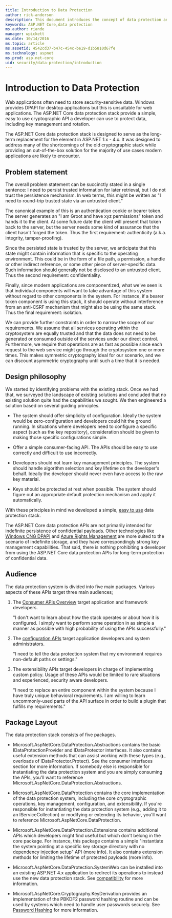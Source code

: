 ```yaml
---
title: Introduction to Data Protection
author: rick-anderson
description: This document introduces the concept of data protection and outlines the design principles of the associated ASP.NET Core APIs.
keywords: ASP.NET Core,data protection
ms.author: riande
manager: wpickett
ms.date: 10/14/2016
ms.topic: article
ms.assetid: 4542cd37-b47c-454c-be19-d1b5810d67fe
ms.technology: aspnet
ms.prod: asp.net-core
uid: security/data-protection/introduction
---
```

# Introduction to Data Protection

Web applications often need to store security-sensitive data. Windows provides DPAPI for desktop applications but this is unsuitable for web applications. The ASP.NET Core data protection stack provide a simple, easy to use cryptographic API a developer can use to protect data, including key management and rotation.

The ASP.NET Core data protection stack is designed to serve as the long-term replacement for the <machineKey> element in ASP.NET 1.x - 4.x. It was designed to address many of the shortcomings of the old cryptographic stack while providing an out-of-the-box solution for the majority of use cases modern applications are likely to encounter.

## Problem statement

The overall problem statement can be succinctly stated in a single sentence: I need to persist trusted information for later retrieval, but I do not trust the persistence mechanism. In web terms, this might be written as "I need to round-trip trusted state via an untrusted client."

The canonical example of this is an authentication cookie or bearer token. The server generates an "I am Groot and have xyz permissions" token and hands it to the client. At some future date the client will present that token back to the server, but the server needs some kind of assurance that the client hasn't forged the token. Thus the first requirement: authenticity (a.k.a. integrity, tamper-proofing).

Since the persisted state is trusted by the server, we anticipate that this state might contain information that is specific to the operating environment. This could be in the form of a file path, a permission, a handle or other indirect reference, or some other piece of server-specific data. Such information should generally not be disclosed to an untrusted client. Thus the second requirement: confidentiality.

Finally, since modern applications are componentized, what we've seen is that individual components will want to take advantage of this system without regard to other components in the system. For instance, if a bearer token component is using this stack, it should operate without interference from an anti-CSRF mechanism that might also be using the same stack. Thus the final requirement: isolation.

We can provide further constraints in order to narrow the scope of our requirements. We assume that all services operating within the cryptosystem are equally trusted and that the data does not need to be generated or consumed outside of the services under our direct control. Furthermore, we require that operations are as fast as possible since each request to the web service might go through the cryptosystem one or more times. This makes symmetric cryptography ideal for our scenario, and we can discount asymmetric cryptography until such a time that it is needed.

## Design philosophy

We started by identifying problems with the existing stack. Once we had that, we surveyed the landscape of existing solutions and concluded that no existing solution quite had the capabilities we sought. We then engineered a solution based on several guiding principles.

* The system should offer simplicity of configuration. Ideally the system would be zero-configuration and developers could hit the ground running. In situations where developers need to configure a specific aspect (such as the key repository), consideration should be given to making those specific configurations simple.

* Offer a simple consumer-facing API. The APIs should be easy to use correctly and difficult to use incorrectly.

* Developers should not learn key management principles. The system should handle algorithm selection and key lifetime on the developer's behalf. Ideally the developer should never even have access to the raw key material.

* Keys should be protected at rest when possible. The system should figure out an appropriate default protection mechanism and apply it automatically.

With these principles in mind we developed a simple, [easy to use](using-data-protection.md) data protection stack.

The ASP.NET Core data protection APIs are not primarily intended for indefinite persistence of confidential payloads. Other technologies like [Windows CNG DPAPI](https://msdn.microsoft.com/library/windows/desktop/hh706794%28v=vs.85%29.aspx) and [Azure Rights Management](https://docs.microsoft.com/rights-management/) are more suited to the scenario of indefinite storage, and they have correspondingly strong key management capabilities. That said, there is nothing prohibiting a developer from using the ASP.NET Core data protection APIs for long-term protection of confidential data.

## Audience

The data protection system is divided into five main packages. Various aspects of these APIs target three main audiences;

1. The [Consumer APIs Overview](consumer-apis/overview.md) target application and framework developers.

   "I don't want to learn about how the stack operates or about how it is configured. I simply want to perform some operation in as simple a manner as possible with high probability of using the APIs successfully."

2. The [configuration APIs](configuration/overview.md) target application developers and system administrators.

   "I need to tell the data protection system that my environment requires non-default paths or settings."

3. The extensibility APIs target developers in charge of implementing custom policy. Usage of these APIs would be limited to rare situations and experienced, security aware developers.

   "I need to replace an entire component within the system because I have truly unique behavioral requirements. I am willing to learn uncommonly-used parts of the API surface in order to build a plugin that fulfills my requirements."

## Package Layout

The data protection stack consists of five packages.

* Microsoft.AspNetCore.DataProtection.Abstractions contains the basic IDataProtectionProvider and IDataProtector interfaces. It also contains useful extension methods that can assist working with these types (e.g., overloads of IDataProtector.Protect). See the consumer interfaces section for more information. If somebody else is responsible for instantiating the data protection system and you are simply consuming the APIs, you'll want to reference Microsoft.AspNetCore.DataProtection.Abstractions.

* Microsoft.AspNetCore.DataProtection contains the core implementation of the data protection system, including the core cryptographic operations, key management, configuration, and extensibility. If you're responsible for instantiating the data protection system (e.g., adding it to an IServiceCollection) or modifying or extending its behavior, you'll want to reference Microsoft.AspNetCore.DataProtection.

* Microsoft.AspNetCore.DataProtection.Extensions contains additional APIs which developers might find useful but which don't belong in the core package. For instance, this package contains a simple "instantiate the system pointing at a specific key storage directory with no dependency injection setup" API (more info). It also contains extension methods for limiting the lifetime of protected payloads (more info).

* Microsoft.AspNetCore.DataProtection.SystemWeb can be installed into an existing ASP.NET 4.x application to redirect its <machineKey> operations to instead use the new data protection stack. See [compatibility](compatibility/replacing-machinekey.md#compatibility-replacing-machinekey) for more information.

* Microsoft.AspNetCore.Cryptography.KeyDerivation provides an implementation of the PBKDF2 password hashing routine and can be used by systems which need to handle user passwords securely. See [Password Hashing](consumer-apis/password-hashing.md) for more information.
